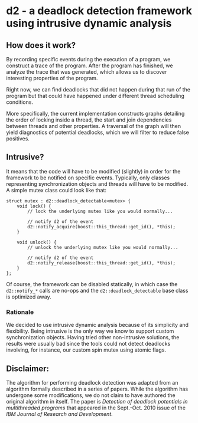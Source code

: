 # d2 - a deadlock detection framework using intrusive dynamic analysis

## How does it work?
By recording specific events during the execution of a program, we construct
a trace of the program. After the program has finished, we analyze the trace
that was generated, which allows us to discover interesting properties of the
program.

Right now, we can find deadlocks that did not happen during that run of the
program but that could have happened under different thread scheduling
conditions.

More specifically, the current implementation constructs graphs detailing the
order of locking inside a thread, the start and join dependencies between
threads and other properties. A traversal of the graph will then yield
diagnostics of potential deadlocks, which we will filter to reduce false
positives.

## Intrusive?
It means that the code will have to be modified (slightly) in order for the
framework to be notified on specific events. Typically, only classes
representing synchronization objects and threads will have to be modified.
A simple mutex class could look like that:

    struct mutex : d2::deadlock_detectable<mutex> {
        void lock() {
            // lock the underlying mutex like you would normally...

            // notify d2 of the event
            d2::notify_acquire(boost::this_thread::get_id(), *this);
        }

        void unlock() {
            // unlock the underlying mutex like you would normally...

            // notify d2 of the event
            d2::notify_release(boost::this_thread::get_id(), *this);
        }
    };

Of course, the framework can be disabled statically, in which case the
`d2::notify_*` calls are no-ops and the `d2::deadlock_detectable` base class
is optimized away.

### Rationale
We decided to use intrusive dynamic analysis because of its simplicity and
flexibility. Being intrusive is the only way we know to support custom
synchronization objects. Having tried other non-intrusive solutions, the
results were usually bad since the tools could not detect deadlocks involving,
for instance, our custom spin mutex using atomic flags.

## Disclaimer:
The algorithm for performing deadlock detection was adapted from an algorithm
formally described in a series of papers. While the algorithm has undergone
some modifications, we do not claim to have authored the original algorithm
in itself. The paper is _Detection of deadlock potentials in multithreaded
programs_ that appeared in the Sept.-Oct. 2010 issue of the _IBM Journal of
Research and Development_.
